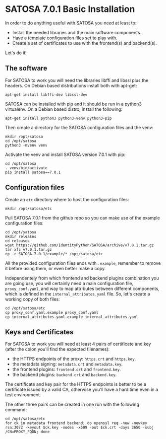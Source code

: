 # SATOSA 7.0.1 Basic Installation

In order to do anything useful with SATOSA you need at least to:
- Install the needed libraries and the main software components.
- Have a template configuration files set to play with.
- Create a set of certificates to use with the frontend(s) and backend(s).

Let's do it!

## The software

For SATOSA to work you will need the libraries libffi and libssl plus the headers. On Debian based 
distributions install both with apt-get:

```
apt-get install libffi-dev libssl-dev 
```

SATOSA can be installed with pip and it should be run in a python3 virtualenv. On a Debian based 
distro, install the following:

```
apt-get install python3 python3-venv python3-pip
```

Then create a directory for the SATOSA configuration files and the venv:

```
mkdir /opt/satosa
cd /opt/satosa
python3 -mvenv venv
```

Activate the venv and install SATOSA version 7.0.1 with pip:

```
cd /opt/satosa
. venv/bin/activate
pip install satosa==7.0.1
```

## Configuration files

Create an `etc` directory where to host the configuration files:

```
mkdir /opt/satosa/etc
```

Pull SATOSA 7.0.1 from the github repo so you can make use of the example configuration files:

```
cd /opt/satosa
mkdir releases
cd releases
wget https://github.com/IdentityPython/SATOSA/archive/v7.0.1.tar.gz
tar xfz v7.0.1.tar.gz
cp -r SATOSA-7.0.1/example/* /opt/satosa/etc
```

All the provided configuration files ends with `.example`, remember to remove it before using them,
or even better make a copy.

Independentely from which frontend and backend plugins combination you are going use, you will
certainly need a main configuration file, `proxy_conf.yaml`, and way to map attributes between
different components, which is defined in the `internal_attributes.yaml` file. So, let's create a
working copy of both files:

```
cd /opt/satosa/etc
cp proxy_conf.yaml.example proxy_conf.yaml
cp internal_attributes.yaml.example internal_attributes.yaml
```

## Keys and Certificates

For SATOSA to work you will need at least 4 pairs of certificate and key (after the colon you'll 
find the expected filenames):
- the HTTPS endpoints of the proxy: `https.crt` and `https.key`.
- the metadata signing: `metadata.crt` and `metadata.key`.
- the frontend plugins: `frontend.crt` and `frontend.key`.
- the backend plugins: `backend.crt` and `backend.key`.

The certificate and key pair for the HTTPS endpoints is better to be a certificate issued by a valid
CA, otherwise you'll have a hard time even in a test environment.

The other three pairs can be created in one run with the following command:

```
cd /opt/satosa/etc
for ck in metadata frontend backend; do openssl req -new -newkey rsa:3072 -keyout $ck.key -nodes -x509 -out $ck.crt -days 3650 -subj /CN=PROXY_FQDN; done 
```
